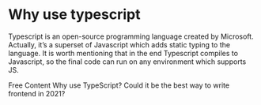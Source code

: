 # Why use typescript

Typescript is an open-source programming language created by Microsoft. Actually, it’s a superset of Javascript which adds static typing to the language. It is worth mentioning that in the end Typescript compiles to Javascript, so the final code can run on any environment which supports JS.

<ResourceGroupTitle>Free Content</ResourceGroupTitle>
<BadgeLink colorScheme='yellow' badgeText='Read' href='[https://www.cloudflare.com/en-gb/learning/dns/what-is-dns/](https://tsh.io/blog/why-use-typescript/)'>Why use TypeScript? Could it be the best way to write frontend in 2021?</BadgeLink>
